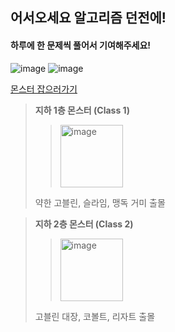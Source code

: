 
## 어서오세요 알고리즘 던전에!

#### 하루에 한 문제씩 풀어서 기여해주세요!

![image](https://user-images.githubusercontent.com/67668805/147517578-ae95fef6-8fe5-4298-a027-c3877c9e9621.png)
![image](https://user-images.githubusercontent.com/67668805/147517605-a9380255-26cb-4ac4-ac22-8508a4022c4c.png)



[몬스터 잡으러가기](https://solved.ac/class)  

> **지하 1층 몬스터 (Class 1)**
> > <img width="100" alt="image" src="https://user-images.githubusercontent.com/67668805/147516382-02972d2b-24ea-400d-b8d3-b2219661f4a0.png">
> 약한 고블린, 슬라임, 맹독 거미 출몰   

> **지하 2층 몬스터 (Class 2)**
> > <img width="100" alt="image" src="https://user-images.githubusercontent.com/67668805/147516594-ca9461c3-2616-45a9-8374-23e29973995b.png">
> 고블린 대장, 코볼트, 리자트 출몰

